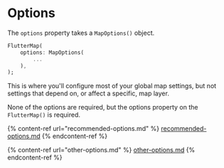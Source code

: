 # Options

The `options` property takes a `MapOptions()` object.

```dart
FlutterMap(
    options: MapOptions(
        ...
    ),
);
```

This is where you'll configure most of your global map settings, but not settings that depend on, or affect a specific, map layer.

None of the options are required, but the options property on the `FlutterMap()` is required.

{% content-ref url="recommended-options.md" %}
[recommended-options.md](recommended-options.md)
{% endcontent-ref %}

{% content-ref url="other-options.md" %}
[other-options.md](other-options.md)
{% endcontent-ref %}
